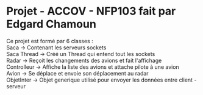 # Projet - ACCOV - NFP103 fait par Edgard Chamoun

Ce projet est formé par 6 classes : </Br>
Saca -> Contenant les serveurs sockets</Br>
Saca Thread -> Créé un Thread qui entend tout les sockets</Br>
Radar -> Reçoit les changements des avions et fait l'affichage</Br>
Controlleur -> Affiche la liste des avions et attache pilote à une avion</Br>
Avion -> Se déplace et envoie son déplacement au radar</Br>
ObjetInter -> Objet generique utilisé pour envoyer les données entre client - serveur</Br>
